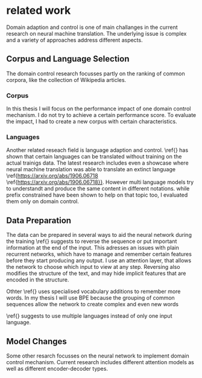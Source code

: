 # related work
Domain adaption and control is one of main challanges in the current research on neural machine translation.
The underlying issue is complex and a variety of approaches address different aspects.

## Corpus and Language Selection
The domain control research focusses partly on the ranking of common corpora, like the collection of Wikipedia articles.

### Corpus
In this thesis I will focus on the performance impact of one domain control mechanism.
I do not try to achieve a certain performance score.
To evaluate the impact, I had to create a new corpus with certain characteristics.

### Languages
Another related reseach field is language adaption and control.
\ref{} has shown that certain languages can be translated without training on the actual trainigs data.
The latest research includes even a showcase where neural machine translation was able to translate an extinct language \ref{https://arxiv.org/abs/1906.06718 \ref{https://arxiv.org/abs/1906.06718}}.
However multi language models try to understandt and produce the same content in different notations.
while prefix constrained have been shown to help on that topic too, I evaluated them only on domain control.

## Data Preparation
The data can be prepared in several ways to aid the neural network during the training
\ref{} suggests to reverse the sequence or put important information at the end of the input.
This adresses an issues with plain recurrent networks, which have to manage and remember certain features before they start producing any output.
I use an attention layer, that allows the network to choose which input to view at any step.
Reversing also modifies the structure of the text, and may hide implicit features that are encoded in the structure.

Othter \ref{} uses specialised vocabulary additions to remember more words.
In my thesis I will use BPE because the grouping of common sequences allow the network to create complex and even new words

\ref{} suggests to use multiple languages instead of only one input language.

## Model Changes
Some  other resarch focusses on the neural network to implement domain control mechanism.
Current research includes different attention models as well as different encoder-decoder types.
